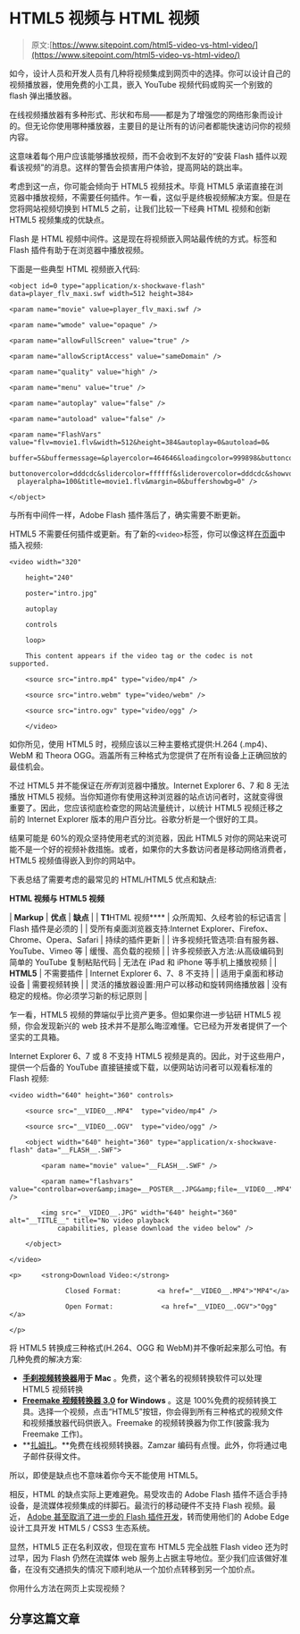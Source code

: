 # HTML5 视频与 HTML 视频

> 原文:[https://www.sitepoint.com/html5-video-vs-html-video/](https://www.sitepoint.com/html5-video-vs-html-video/)

如今，设计人员和开发人员有几种将视频集成到网页中的选择。你可以设计自己的视频播放器，使用免费的小工具，嵌入 YouTube 视频代码或购买一个别致的 flash 弹出播放器。

在线视频播放器有多种形式、形状和布局——都是为了增强您的网络形象而设计的。但无论你使用哪种播放器，主要目的是让所有的访问者都能快速访问你的视频内容。

这意味着每个用户应该能够播放视频，而不会收到不友好的“安装 Flash 插件以观看该视频”的消息。这样的警告会损害用户体验，提高网站的跳出率。

考虑到这一点，你可能会倾向于 HTML5 视频技术。毕竟 HTML5 承诺直接在浏览器中播放视频，不需要任何插件。乍一看，这似乎是终极视频解决方案。但是在您将网站视频切换到 HTML5 之前，让我们比较一下经典 HTML 视频和创新 HTML5 视频集成的优缺点。

Flash 是 HTML 视频中间件。这是现在将视频嵌入网站最传统的方式。标签和 Flash 插件有助于在浏览器中播放视频。

下面是一些典型 HTML 视频嵌入代码:

```
<object id=0 type="application/x-shockwave-flash" data=player_flv_maxi.swf width=512 height=384>

<param name="movie" value=player_flv_maxi.swf />

<param name="wmode" value="opaque" />

<param name="allowFullScreen" value="true" />

<param name="allowScriptAccess" value="sameDomain" />

<param name="quality" value="high" />

<param name="menu" value="true" />

<param name="autoplay" value="false" />

<param name="autoload" value="false" />

<param name="FlashVars" value="flv=movie1.flv&width=512&height=384&autoplay=0&autoload=0&
  buffer=5&buffermessage=&playercolor=464646&loadingcolor=999898&buttoncolor=ffffff&
  buttonovercolor=dddcdc&slidercolor=ffffff&sliderovercolor=dddcdc&showvolume=1&showfullscreen=1&
  playeralpha=100&title=movie1.flv&margin=0&buffershowbg=0" />

</object>
```

与所有中间件一样，Adobe Flash 插件落后了，确实需要不断更新。

HTML5 不需要任何插件或更新。有了新的`<video>`标签，你可以像这样[在页面](https://www.sitepoint.com/how-to-embed-video-using-html5/)中插入视频:

```
<video width="320"

    height="240"

    poster="intro.jpg"

    autoplay

    controls

    loop>

    This content appears if the video tag or the codec is not supported.

    <source src="intro.mp4" type="video/mp4" />

    <source src="intro.webm" type="video/webm" />

    <source src="intro.ogv" type="video/ogg" />

    </video>
```

如你所见，使用 HTML5 时，视频应该以三种主要格式提供:H.264 (.mp4)、WebM 和 Theora OGG。涵盖所有三种格式为您提供了在所有设备上正确回放的最佳机会。

不过 HTML5 并不能保证在*所有*浏览器中播放。Internet Explorer 6、7 和 8 无法播放 HTML5 视频。当你知道你有使用这种浏览器的站点访问者时，这就变得很重要了。因此，您应该彻底检查您的网站流量统计，以统计 HTML5 视频迁移之前的 Internet Explorer 版本的用户百分比。谷歌分析是一个很好的工具。

结果可能是 60%的观众坚持使用老式的浏览器，因此 HTML5 对你的网站来说可能不是一个好的视频补救措施。或者，如果你的大多数访问者是移动网络消费者，HTML5 视频值得嵌入到你的网站中。

下表总结了需要考虑的最常见的 HTML/HTML5 优点和缺点:

**HTML 视频与 HTML5 视频**

| **Markup** | **优点** | **缺点** |
| **T1**HTML 视频**** | 众所周知、久经考验的标记语言 | Flash 插件是必须的 |
| 受所有桌面浏览器支持:Internet Explorer、Firefox、Chrome、Opera、Safari | 持续的插件更新 |
| 许多视频托管选项:自有服务器、YouTube、Vimeo 等 | 缓慢、高负载的视频 |
| 许多视频嵌入方法:从高级编码到简单的 YouTube 复制粘贴代码 | 无法在 iPad 和 iPhone 等手机上播放视频 |
| **HTML5** | 不需要插件 | Internet Explorer 6、7、8 不支持 |
| 适用于桌面和移动设备 | 需要视频转换 |
| 灵活的播放器设置:用户可以移动和旋转网络播放器 | 没有稳定的规格。你必须学习新的标记原则 |

乍一看，HTML5 视频的弊端似乎比资产更多。但如果你进一步钻研 HTML5 视频，你会发现新兴的 web 技术并不是那么晦涩难懂。它已经为开发者提供了一个坚实的工具箱。

Internet Explorer 6、7 或 8 不支持 HTML5 视频是真的。因此，对于这些用户，提供一个后备的 YouTube 直接链接或下载，以便网站访问者可以观看标准的 Flash 视频:

```
<video width="640" height="360" controls>

    <source src="__VIDEO__.MP4"  type="video/mp4" />

    <source src="__VIDEO__.OGV"  type="video/ogg" />

    <object width="640" height="360" type="application/x-shockwave-flash" data="__FLASH__.SWF">

        <param name="movie" value="__FLASH__.SWF" />

        <param name="flashvars" value="controlbar=over&amp;image=__POSTER__.JPG&amp;file=__VIDEO__.MP4" />

        <img src="__VIDEO__.JPG" width="640" height="360" alt="__TITLE__" title="No video playback 
            capabilities, please download the video below" />

    </object>

</video>

<p>     <strong>Download Video:</strong>

              Closed Format:         <a href="__VIDEO__.MP4">"MP4"</a>

              Open Format:            <a href="__VIDEO__.OGV">"Ogg"</a>

</p>
```

将 HTML5 转换成三种格式(H.264、OGG 和 WebM)并不像听起来那么可怕。有几种免费的解决方案:

*   **[手刹视频转换器](http://handbrake.fr/)用于 Mac** 。免费，这个著名的视频转换软件可以处理 HTML5 视频转换
*   **[Freemake 视频转换器 3.0](http://www.freemake.com/free_video_converter/) for Windows** 。这是 100%免费的视频转换工具。选择一个视频，点击“HTML5”按钮，你会得到所有三种格式的视频文件和视频播放器代码供嵌入。Freemake 的视频转换器为你工作(披露:我为 Freemake 工作)。
*   **[扎姆扎](http://zamzar.com/)。**免费在线视频转换器。Zamzar 编码有点慢。此外，你将通过电子邮件获得文件。

所以，即使是缺点也不意味着你今天不能使用 HTML5。

相反，HTML 的缺点实际上更难避免。易受攻击的 Adobe Flash 插件不适合手持设备，是流媒体视频集成的绊脚石。最流行的移动硬件不支持 Flash 视频。最近， [Adobe 甚至取消了进一步的 Flash 插件开发](https://www.sitepoint.com/adobe-abandons-mobile-flash/)，转而使用他们的 Adobe Edge 设计工具开发 HTML5 / CSS3 生态系统。

显然，HTML5 正在名利双收，但现在宣布 HTML5 完全战胜 Flash video 还为时过早，因为 Flash 仍然在流媒体 web 服务上占据主导地位。至少我们应该做好准备，在没有交通损失的情况下顺利地从一个加价点转移到另一个加价点。

你用什么方法在网页上实现视频？

## 分享这篇文章